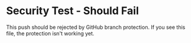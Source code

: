# Security Test - Should Fail

This push should be rejected by GitHub branch protection.
If you see this file, the protection isn't working yet.
